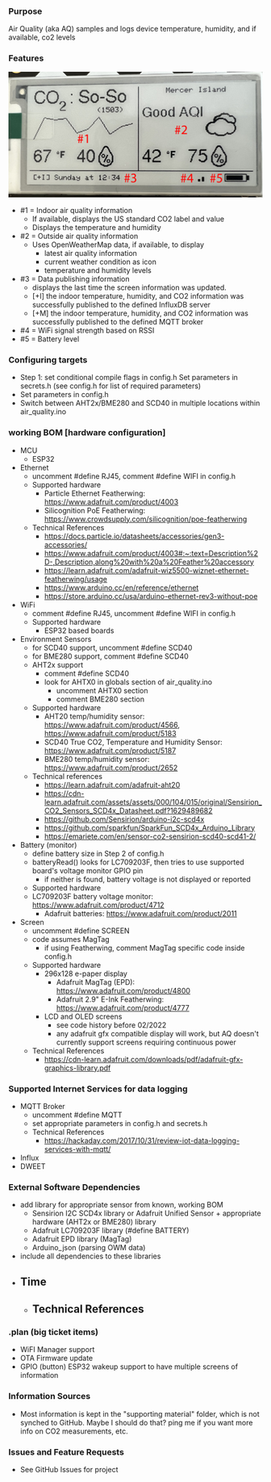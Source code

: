 ### Purpose
Air Quality (aka AQ) samples and logs device temperature, humidity, and if available, co2 levels

### Features
![Screenshot](readme/ui_mar23.jpg)
- #1 = Indoor air quality information
	- If available, displays the US standard CO2 label and value
	- Displays the temperature and humidity
- #2 = Outside air quality information
	- Uses OpenWeatherMap data, if available, to display
		- latest air quality information
		- current weather condition as icon
		- temperature and humidity levels
- #3 = Data publishing information
	- displays the last time the screen information was updated.
	- [+I] the indoor temperature, humidity, and CO2 information was successfully published to the defined InfluxDB server
	- [+M] the indoor temperature, humidity, and CO2 information was successfully published to the defined MQTT broker
- #4 = WiFi signal strength based on RSSI
- #5 = Battery level

### Configuring targets
- Step 1: set conditional compile flags in config.h
Set parameters in secrets.h (see config.h for list of required parameters)
- Set parameters in config.h
- Switch between AHT2x/BME280 and SCD40 in multiple locations within air_quality.ino

### working BOM [hardware configuration]
- MCU
	- ESP32
- Ethernet
	- uncomment #define RJ45, comment #define WIFI in config.h
	- Supported hardware
		- Particle Ethernet Featherwing: https://www.adafruit.com/product/4003
		- Silicognition PoE Featherwing: https://www.crowdsupply.com/silicognition/poe-featherwing
	- Technical References
		- https://docs.particle.io/datasheets/accessories/gen3-accessories/
		- https://www.adafruit.com/product/4003#:~:text=Description%2D-,Description,along%20with%20a%20Feather%20accessory
		- https://learn.adafruit.com/adafruit-wiz5500-wiznet-ethernet-featherwing/usage
		- https://www.arduino.cc/en/reference/ethernet
		- https://store.arduino.cc/usa/arduino-ethernet-rev3-without-poe
- WiFi
	- comment #define RJ45, uncomment #define WIFI in config.h
	- Supported hardware
		- ESP32 based boards
- Environment Sensors
	- for SCD40 support, uncomment #define SCD40
	- for BME280 support, comment #define SCD40
	- AHT2x support
		- comment #define SCD40
		- look for AHTX0 in globals section of air_quality.ino
			- uncomment AHTX0 section
			- comment BME280 section 
	- Supported hardware
		- AHT20 temp/humidity sensor: https://www.adafruit.com/product/4566, https://www.adafruit.com/product/5183
		- SCD40 True CO2, Temperature and Humidity Sensor: https://www.adafruit.com/product/5187
		- BME280 temp/humidity sensor: https://www.adafruit.com/product/2652
	- Technical references 
		- https://learn.adafruit.com/adafruit-aht20
		- https://cdn-learn.adafruit.com/assets/assets/000/104/015/original/Sensirion_CO2_Sensors_SCD4x_Datasheet.pdf?1629489682
		- https://github.com/Sensirion/arduino-i2c-scd4x
		- https://github.com/sparkfun/SparkFun_SCD4x_Arduino_Library
		- https://emariete.com/en/sensor-co2-sensirion-scd40-scd41-2/
- Battery (monitor)
	- define battery size in Step 2 of config.h
	- batteryRead() looks for LC709203F, then tries to use supported board's voltage monitor GPIO pin
		- if neither is found, battery voltage is not displayed or reported
	- Supported hardware
	- 	LC709203F battery voltage monitor: https://www.adafruit.com/product/4712
		- Adafruit batteries: https://www.adafruit.com/product/2011
- Screen
	- uncomment #define SCREEN
	- code assumes MagTag
		- if using Featherwing, comment MagTag specific code inside config.h
	- Supported hardware
		- 296x128 e-paper display
			- Adafruit MagTag (EPD): https://www.adafruit.com/product/4800
			- Adafruit 2.9" E-Ink Featherwing: https://www.adafruit.com/product/4777
		- LCD and OLED screens
			- see code history before 02/2022
			- any adafruit gfx compatible display will work, but AQ doesn't currently support screens requiring continuous power
	- Technical References
		- https://cdn-learn.adafruit.com/downloads/pdf/adafruit-gfx-graphics-library.pdf

### Supported Internet Services for data logging
- MQTT Broker
	- uncomment #define MQTT
	- set appropriate parameters in config.h and secrets.h
	- Technical References
		- https://hackaday.com/2017/10/31/review-iot-data-logging-services-with-mqtt/
- Influx
- DWEET

### External Software Dependencies
- add library for appropriate sensor from known, working BOM
	- Sensirion I2C SCD4x library or Adafruit Unified Sensor + appropriate hardware (AHT2x or BME280) library
	- Adafruit LC709203F library (#define BATTERY)
	- Adafruit EPD library (MagTag)
	- Arduino_json (parsing OWM data)
- include all dependencies to these libraries
- Time
	-
	- Technical References
		- 

### .plan (big ticket items)
- WiFI Manager support
- OTA Firmware update
- GPIO (button) ESP32 wakeup support to have multiple screens of information

### Information Sources
- Most information is kept in the "supporting material" folder, which is not synched to GitHub. Maybe I should do that? ping me if you want more info on CO2 measurements, etc.

### Issues and Feature Requests
- See GitHub Issues for project
